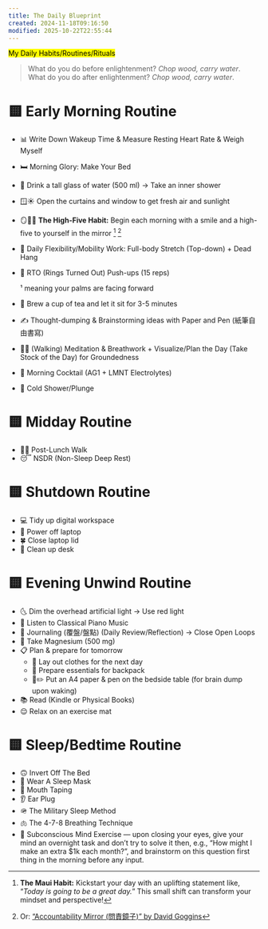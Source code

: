 ```yaml
---
title: The Daily Blueprint
created: 2024-11-18T09:16:50
modified: 2025-10-22T22:55:44
---
```


<mark>My Daily Habits/Routines/Rituals</mark>

> What do you do before enlightenment? _Chop wood, carry water_. What do you do after enlightenment? _Chop wood, carry water_.

# 🟨 Early Morning Routine

* 📊 Write Down Wakeup Time \& Measure Resting Heart Rate \& Weigh Myself
* 🛏 Morning Glory: Make Your Bed
* 🚰 Drink a tall glass of water (500 ml) → Take an inner shower
* 🪟☀️ Open the curtains and window to get fresh air and sunlight
* 🪞✋🏼 **The High-Five Habit:** Begin each morning with a smile and a high-five to yourself in the mirror [^1] [^2]
* 🤸 Daily Flexibility/Mobility Work: Full-body Stretch (Top-down) + Dead Hang
* 💪 RTO (Rings Turned Out) Push-ups (15 reps)

	¹ meaning your palms are facing forward

* 🍵 Brew a cup of tea and let it sit for 3-5 minutes
* ✍ Thought-dumping \& Brainstorming ideas with Paper and Pen (紙筆⾃由書寫)
* 🧘🚶 (Walking) Meditation \& Breathwork + Visualize/Plan the Day (Take Stock of the Day) for Groundedness
* 🍹 Morning Cocktail (AG1 + LMNT Electrolytes)
* 🚿 Cold Shower/Plunge

# 🟨 Midday Routine

* 🚶‍♂️ Post-Lunch Walk
* 😴 NSDR (Non-Sleep Deep Rest)

# 🟨 Shutdown Routine

* 💻 Tidy up digital workspace
* 🔴 Power off laptop
* 🍀 Close laptop lid
* 🧹 Clean up desk

# 🟨 Evening Unwind Routine

* 🌜 Dim the overhead artificial light → Use red light
* 🎹 Listen to Classical Piano Music
* 📝 Journaling (覆盤/盤點) (Daily Review/Reflection) → Close Open Loops
* 💊 Take Magnesium (500 mg)
* 📋 Plan \& prepare for tomorrow
	* 👕 Lay out clothes for the next day
	* 🎒 Prepare essentials for backpack
	* 📃✏️ Put an A4 paper \& pen on the bedside table (for brain dump upon waking)
* 📚 Read (Kindle or Physical Books)
* 😌 Relax on an exercise mat

# 🟨 Sleep/Bedtime Routine

* 🙃 Invert Off The Bed
* 🥽 Wear A Sleep Mask
* 👄 Mouth Taping
* 👂 Ear Plug
* 🪖 The Military Sleep Method
* 🫁 The 4-7-8 Breathing Technique
* 🧠 Subconscious Mind Exercise — upon closing your eyes, give your mind an overnight task and don’t try to solve it then, e.g., “How might I make an extra $1k each month?”, and brainstorm on this question first thing in the morning before any input.

[^1]: **The Maui Habit:** Kickstart your day with an uplifting statement like, “_Today is going to be a great day._” This small shift can transform your mindset and perspective!
[^2]: Or: [“Accountability Mirror (問責鏡子)” by David Goggins](https://www.google.com/search?q=accountability+mirror+david+goggins)
